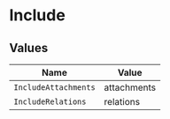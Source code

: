 # Include


## Values

| Name                 | Value                |
| -------------------- | -------------------- |
| `IncludeAttachments` | attachments          |
| `IncludeRelations`   | relations            |